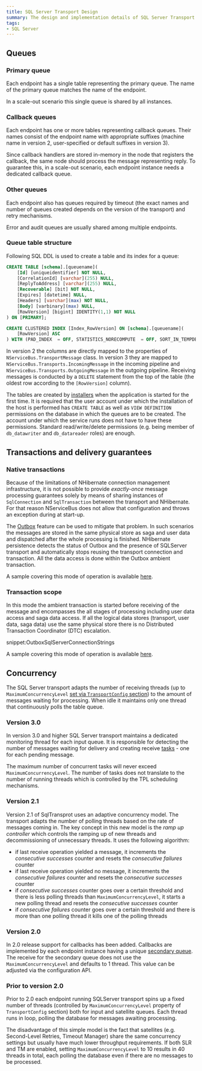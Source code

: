 ```yaml
---
title: SQL Server Transport Design
summary: The design and implementation details of SQL Server Transport
tags:
- SQL Server
---
```



## Queues


### Primary queue

Each endpoint has a single table representing the primary queue. The name of the primary queue matches the name of the endpoint. 

In a scale-out scenario this single queue is shared by all instances.


### Callback queues

Each endpoint has one or more tables representing callback queues. Their names consist of the endpoint name with appropriate suffixes (machine name in version 2, user-specified or default suffixes in version 3).

Since callback handlers are stored in-memory in the node that registers the callback, the same node should process the message representing reply. To guarantee this, in a scale-out scenario, each endpoint instance needs a dedicated callback queue.


### Other queues

Each endpoint also has queues required by timeout (the exact names and number of queues created depends on the version of the transport) and retry mechanisms. 

Error and audit queues are usually shared among multiple endpoints.


### Queue table structure

Following SQL DDL is used to create a table and its index for a queue:

```SQL
CREATE TABLE [schema].[queuename](
	[Id] [uniqueidentifier] NOT NULL,
	[CorrelationId] [varchar](255) NULL,
	[ReplyToAddress] [varchar](255) NULL,
	[Recoverable] [bit] NOT NULL,
	[Expires] [datetime] NULL,
	[Headers] [varchar](max) NOT NULL,
	[Body] [varbinary](max) NULL,
	[RowVersion] [bigint] IDENTITY(1,1) NOT NULL
) ON [PRIMARY];

CREATE CLUSTERED INDEX [Index_RowVersion] ON [schema].[queuename](
	[RowVersion] ASC
) WITH (PAD_INDEX  = OFF, STATISTICS_NORECOMPUTE  = OFF, SORT_IN_TEMPDB = OFF, IGNORE_DUP_KEY = OFF, DROP_EXISTING = OFF, ONLINE = OFF, ALLOW_ROW_LOCKS  = ON, ALLOW_PAGE_LOCKS  = ON) ON [PRIMARY]
```

In version 2 the columns are directly mapped to the properties of `NServiceBus.TransportMessage` class. In version 3 they are mapped to `NServiceBus.Transports.IncomingMessage` in the incoming pipeline and `NServiceBus.Transports.OutgoingMessage` in the outgoing pipeline. Receiving messages is conducted by a `DELETE` statement from the top of the table (the oldest row according to the `[RowVersion]` column).

The tables are created by [installers](/nservicebus/operations/installers.md) when the application is started for the first time. It is required that the user account under which the installation of the host is performed has `CREATE TABLE` as well as `VIEW DEFINITION` permissions on the database in which the queues are to be created. The account under which the service runs does not have to have these permissions. Standard read/write/delete permissions (e.g. being member of `db_datawriter` and `db_datareader` roles) are enough.


## Transactions and delivery guarantees


### Native transactions

Because of the limitations of NHibernate connection management infrastructure, it is not possible to provide *exactly-once* message processing guarantees solely by means of sharing instances of `SqlConnection` and `SqlTransaction` between the transport and NHibernate. For that reason NServiceBus does not allow that configuration and throws an exception during at start-up.

The [Outbox](/nservicebus/outbox/) feature can be used to mitigate that problem. In such scenarios the messages are stored in the same physical store as saga and user data and dispatched after the whole processing is finished. NHibernate persistence detects the status of Outbox and the presence of SQLServer transport and automatically stops reusing the transport connection and transaction. All the data access is done within the Outbox ambient transaction.

A sample covering this mode of operation is available [here](/samples/outbox/sqltransport-nhpersistence/).


### Transaction scope

In this mode the ambient transaction is started before receiving of the message and encompasses the all stages of processing including user data access and saga data access. If all the logical data stores (transport, user data, saga data) use the same physical store there is no Distributed Transaction Coordinator (DTC) escalation.

snippet:OutboxSqlServerConnectionStrings

A sample covering this mode of operation is available [here](/samples/sqltransport-nhpersistence/).


## Concurrency

The SQL Server transport adapts the number of receiving threads (up to `MaximumConcurrencyLevel` [set via `TransportConfig` section](/nservicebus/msmq/transportconfig.md)) to the amount of messages waiting for processing. When idle it maintains only one thread that continuously polls the table queue.


### Version 3.0

In version 3.0 and higher SQL Server transport maintains a dedicated monitoring thread for each input queue. It is responsible for detecting the number of messages waiting for delivery and creating receive [tasks](https://msdn.microsoft.com/en-us/library/system.threading.tasks.task.aspx) - one for each pending message. 

The maximum number of concurrent tasks will never exceed `MaximumConcurrencyLevel`. The number of tasks does not translate to the number of running threads which is controlled by the TPL scheduling mechanisms.


### Version 2.1

Version 2.1 of SqlTransprot uses an adaptive concurrency model. The transport adapts the number of polling threads based on the rate of messages coming in. The key concept in this new model is the *ramp up controller* which controls the ramping up of new threads and decommissioning of unnecessary threads. It uses the following algorithm:

 * if last receive operation yielded a message, it increments the *consecutive successes* counter and resets the *consecutive failures* counter
 * if last receive operation yielded no message, it increments the *consecutive failures* counter and resets the *consecutive successes* counter
 * if *consecutive successes* counter goes over a certain threshold and there is less polling threads than `MaximumConcurrencyLevel`, it starts a new polling thread and resets the *consecutive successes* counter
 * if *consecutive failures* counter goes over a certain threshold and there is more than one polling thread it kills one of the polling threads


### Version 2.0

In 2.0 release support for callbacks has been added. Callbacks are implemented by each endpoint instance having a unique [secondary queue](./#secondary-queues). The receive for the secondary queue does not use the `MaximumConcurrencyLevel` and defaults to 1 thread. This value can be adjusted via the configuration API.


### Prior to version 2.0

Prior to 2.0 each endpoint running SQLServer transport spins up a fixed number of threads (controlled by `MaximumConcurrencyLevel` property of `TransportConfig` section) both for input and satellite queues. Each thread runs in loop, polling the database for messages awaiting processing.

The disadvantage of this simple model is the fact that satellites (e.g. Second-Level Retries, Timeout Manager) share the same concurrency settings but usually have much lower throughput requirements. If both SLR and TM are enabled, setting `MaximumConcurrencyLevel` to 10 results in 40 threads in total, each polling the database even if there are no messages to be processed.
